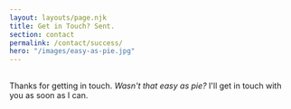 ```yaml
---
layout: layouts/page.njk
title: Get in Touch? Sent.
section: contact
permalink: /contact/success/
hero: "/images/easy-as-pie.jpg"
---
```


<p class="page-hed" style="margin-top: 30px;">Thanks for getting in touch. <em>Wasn't that easy as pie?</em> I'll get in touch with you as soon as I can.</p>
